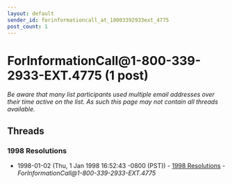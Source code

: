 ```yaml
---
layout: default
sender_id: forinformationcall_at_18003392933ext_4775
post_count: 1
---
```


# ForInformationCall<span>@</span>1-800-339-2933-EXT.4775 (1 post)

_Be aware that many list participants used multiple email addresses over their time active on the list. As such this page may not contain all threads available._

## Threads

### 1998 Resolutions
+ 1998-01-02 (Thu, 1 Jan 1998 16:52:43 -0800 (PST)) - [1998 Resolutions](/archive/1998/01/95e463f7b8e3f25f576d5f1258cb8729a2b762f728746ec219dc6951b4fd3fcd) - _ForInformationCall@1-800-339-2933-EXT.4775_

